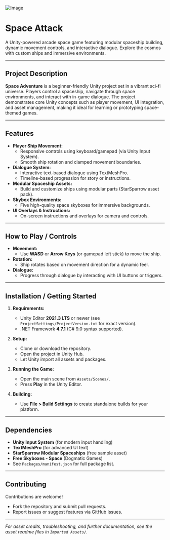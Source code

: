![Image](https://github.com/user-attachments/assets/e809010b-913c-47d5-a53d-5e448510e6c5)

# Space Attack

A Unity-powered arcade space game featuring modular spaceship building, dynamic movement controls, and interactive dialogue. Explore the cosmos with custom ships and immersive environments.

---

## Project Description

**Space Adventure** is a beginner-friendly Unity project set in a vibrant sci-fi universe. Players control a spaceship, navigate through space environments, and interact with in-game dialogue. The project demonstrates core Unity concepts such as player movement, UI integration, and asset management, making it ideal for learning or prototyping space-themed games.

---

## Features

- **Player Ship Movement:**  
  - Responsive controls using keyboard/gamepad (via Unity Input System).
  - Smooth ship rotation and clamped movement boundaries.
- **Dialogue System:**  
  - Interactive text-based dialogue using TextMeshPro.
  - Timeline-based progression for story or instructions.
- **Modular Spaceship Assets:**  
  - Build and customize ships using modular parts (StarSparrow asset pack).
- **Skybox Environments:**  
  - Five high-quality space skyboxes for immersive backgrounds.
- **UI Overlays & Instructions:**  
  - On-screen instructions and overlays for camera and controls.

---

## How to Play / Controls

- **Movement:**  
  - Use **WASD** or **Arrow Keys** (or gamepad left stick) to move the ship.
- **Rotation:**  
  - Ship rotates based on movement direction for a dynamic feel.
- **Dialogue:**  
  - Progress through dialogue by interacting with UI buttons or triggers.

---

## Installation / Getting Started

1. **Requirements:**  
   - Unity Editor **2021.3 LTS** or newer (see `ProjectSettings/ProjectVersion.txt` for exact version).
   - .NET Framework **4.7.1** (C# 9.0 syntax supported).

2. **Setup:**  
   - Clone or download the repository.
   - Open the project in Unity Hub.
   - Let Unity import all assets and packages.

3. **Running the Game:**  
   - Open the main scene from `Assets/Scenes/`.
   - Press **Play** in the Unity Editor.

4. **Building:**  
   - Use **File > Build Settings** to create standalone builds for your platform.

---

## Dependencies

- **Unity Input System** (for modern input handling)
- **TextMeshPro** (for advanced UI text)
- **StarSparrow Modular Spaceships** (free sample asset)
- **Free Skyboxes - Space** (Dogmatic Games)
- See `Packages/manifest.json` for full package list.

---

## Contributing

Contributions are welcome!  
- Fork the repository and submit pull requests.
- Report issues or suggest features via GitHub Issues.

---

*For asset credits, troubleshooting, and further documentation, see the asset readme files in `Imported Assets/`.*
